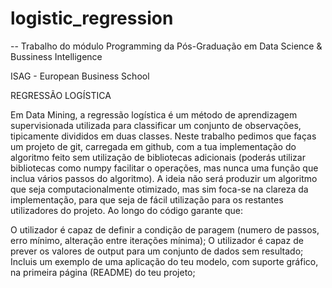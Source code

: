 # logistic_regression
-- Trabalho do módulo Programming da Pós-Graduação em Data Science & Bussiness Intelligence

ISAG - European Business School

REGRESSÃO LOGÍSTICA

Em Data Mining, a regressão logística é um método de aprendizagem supervisionada utilizada para classificar um conjunto de observações, tipicamente divididos em duas classes. Neste trabalho pedimos que faças um projeto de git, carregada em github, com a tua implementação do algoritmo feito sem utilização de bibliotecas adicionais (poderás utilizar bibliotecas como numpy facilitar o operações, mas nunca uma função que inclua vários passos do algoritmo). A ideia não será produzir um algoritmo que seja computacionalmente otimizado, mas sim foca-se na clareza da implementação, para que seja de fácil utilização para os restantes utilizadores do projeto. Ao longo do código garante que:

O utilizador é capaz de definir a condição de paragem (numero de passos, erro mínimo, alteração entre iterações mínima);
O utilizador é capaz de prever os valores de output para um conjunto de dados sem resultado;
Incluis um exemplo de uma aplicação do teu modelo, com suporte gráfico, na primeira página (README) do teu projeto;
